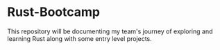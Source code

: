 # Rust-Bootcamp
This repository will be documenting my team's journey of exploring and learning Rust along with some entry level projects.

